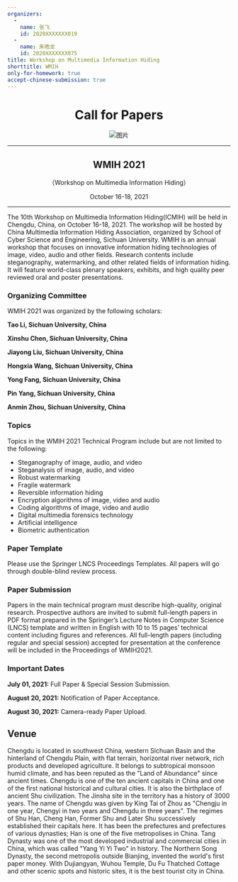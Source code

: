 ```yaml
---
organizers:
  -
    name: 张飞
    id: 2020XXXXXXX019
  -
    name: 朱皓龙
    id: 2020XXXXXXX075
title: Workshop on Multimedia Information Hiding
shorttitle: WMIH
only-for-homework: true
accept-chinese-submission: true
---
```


<div align=center markdown=1>

# Call for Papers

![图片](https://user-images.githubusercontent.com/83102809/115950697-673bd900-a50f-11eb-9178-0cece93f92e1.png)

---

## WMIH 2021

（Workshop on Multimedia Information Hiding）

October 16-18, 2021

</div>

---

The 10th Workshop on Multimedia Information Hiding(ICMIH) will be held in Chengdu, China, on October 16-18, 2021. The workshop will be hosted by China Multimedia Information Hiding Association, organized by School of Cyber Science and Engineering, Sichuan University. WMIH is an annual workshop that focuses on innovative information hiding technologies of image, video, audio and other fields. Research contents include steganography, watermarking, and other related fields of information hiding. It will feature world-class plenary speakers, exhibits, and high quality peer reviewed oral and poster presentations.

### Organizing Committee

WMIH 2021 was organized by the following scholars:

**Tao Li, Sichuan University, China**

**Xinshu Chen, Sichuan University, China**

**Jiayong Liu, Sichuan University, China**

**Hongxia Wang, Sichuan University, China**

**Yong Fang, Sichuan University, China**

**Pin Yang, Sichuan University, China**

**Anmin Zhou, Sichuan University, China**

### Topics

Topics in the WMIH 2021 Technical Program include but are not limited to the following:
* Steganography of image, audio, and video
* Steganalysis of image, audio, and video
* Robust watermarking
* Fragile watermark
* Reversible information hiding
* Encryption algorithms of image, video and audio
* Coding algorithms of image, video and audio
* Digital multimedia forensics technology
* Artificial intelligence
* Biometric authentication

### Paper Template

Please use the Springer LNCS Proceedings Templates. All papers will go through double-blind review process.

### Paper Submission

Papers in the main technical program must describe high-quality, original research. Prospective authors are invited to submit full-length papers in PDF format prepared in the Springer’s Lecture Notes in Computer Science (LNCS) template and written in English with 10 to 15 pages’ technical content including figures and references. All full-length papers (including regular and special session) accepted for presentation at the conference will be included in the Proceedings of WMIH2021.

### Important Dates

**July 01, 2021:**  Full Paper & Special Session Submission.

**August 20, 2021:**  Notification of Paper Acceptance.

**August 30, 2021:**  Camera-ready Paper Upload.

## Venue

Chengdu is located in southwest China, western Sichuan Basin and the hinterland of Chengdu Plain, with flat terrain, horizontal river network, rich products and developed agriculture. It belongs to subtropical monsoon humid climate, and has been reputed as the "Land of Abundance" since ancient times. Chengdu is one of the ten ancient capitals in China and one of the first national historical and cultural cities. It is also the birthplace of ancient Shu civilization. The Jinsha site in the territory has a history of 3000 years. The name of Chengdu was given by King Tai of Zhou as "Chengju in one year, Chengyi in two years and Chengdu in three years". The regimes of Shu Han, Cheng Han, Former Shu and Later Shu successively established their capitals here. It has been the prefectures and prefectures of various dynasties; Han is one of the five metropolises in China. Tang Dynasty was one of the most developed industrial and commercial cities in China, which was called "Yang Yi Yi Two" in history. The Northern Song Dynasty, the second metropolis outside Bianjing, invented the world's first paper money. With Dujiangyan, Wuhou Temple, Du Fu Thatched Cottage and other scenic spots and historic sites, it is the best tourist city in China.
